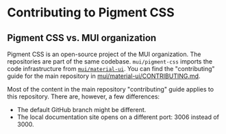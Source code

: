 # Contributing to Pigment CSS

## Pigment CSS vs. MUI organization

Pigment CSS is an open-source project of the MUI organization. The repositories are part of the same codebase.
`mui/pigment-css` imports the code infrastructure from [`mui/material-ui`](https://github.com/mui/material-ui).
You can find the "contributing" guide for the main repository in [mui/material-ui/CONTRIBUTING.md](https://github.com/mui/material-ui/blob/HEAD/CONTRIBUTING.md).

Most of the content in the main repository "contributing" guide applies to this repository.
There are, however, a few differences:

- The default GitHub branch might be different.
- The local documentation site opens on a different port: 3006 instead of 3000.
